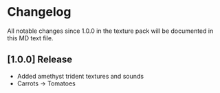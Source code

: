 # Changelog
All notable changes since 1.0.0 in the texture pack will be documented in this MD text file.

## [1.0.0] Release
- Added amethyst trident textures and sounds
- Carrots -> Tomatoes